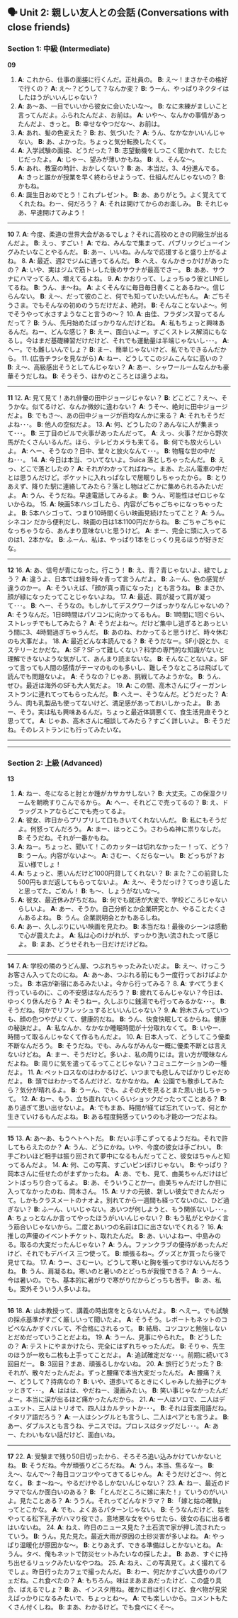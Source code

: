 

## 🗣️ Unit 2: 親しい友人との会話 (Conversations with close friends)

### Section 1: 中級 (Intermediate)

**09**
1.  **A**: これから、仕事の面接に行くんだ。正社員の。
    **B**: え〜！まさかその格好で行くの？
    **A**: え〜？どうして？なんか変？
    **B**: うーん、やっぱりネクタイはしたほうがいいんじゃない？
2.  **A**: あ〜あ、一目でいいから彼女に会いたいな〜。
    **B**: なに未練がましいこと言ってんだよ。ふられたんだよ、お前は。
    **A**: いや〜、なんかの事情があったんだよ、きっと。
    **B**: 幸せなやつだな〜、お前は。
3.  **A**: あれ、髪の色変えた？
    **B**: お、気づいた？
    **A**: うん、なかなかいいんじゃない。
    **B**: あ、よかった。ちょっと気分転換したくて。
4.  **A**: 入学試験の面接、どうだった？
    **B**: 志望動機をしつこく聞かれて、たじたじだったよ。
    **A**: じゃー、望みが薄いかもね。
    **B**: え、そんな〜。
5.  **A**: あれ、教室の時計、おかしくない？
    **B**: あ、本当だ。3、4分進んでる。
    **A**: きっと誰かが授業を早く終わらせようって、仕組んだんじゃないの？
    **B**: かもね。
6.  **A**: 誕生日おめでとう！これプレゼント。
    **B**: あ、ありがとう。よく覚えててくれたね。わー、何だろう？
    **A**: それは開けてからのお楽しみ。
    **B**: それじゃあ、早速開けてみよう！

---

**10**
7.  **A**: 今度、柔道の世界大会があるでしょ？それに高校のときの同級生が出るんだよ。
    **B**: えっ、すごい！
    **A**: でね、みんなで集まって、パブリックビューイングみたいなことやるんだ。
    **B**: あー、いいね。みんなで応援すると盛り上がるよね。
8.  **A**: 最近、週2でジムに通ってるんだ。
    **B**: へえ、なんかきっかけがあったの？
    **A**: いや、実はジムで筋トレした後のサウナが最高でさー。
    **B**: ああ、サウナにハマってる人、増えてるよね。
9.  **A**: かおりって、しょっちゅう彼とLINEしてるね。
    **B**: うん、ま〜ね。
    **A**: よくそんなに毎日毎日書くことあるね〜。信じらんない。
    **B**: え〜、だって彼のこと、何でも知っていたいんだもん。
    **A**: ごちそうさま。でもそんなの初めのうちだけだよ、絶対。
    **B**: そんなことないよ〜。何でそうやって水さすようなこと言うの〜？
10. **A**: 由佳、フラダンス習ってるんだって？
    **B**: うん、先月始めたばっかりなんだけどね。
    **A**: 私もちょっと興味あるんだ。ねー、どんな感じ？
    **B**: えー、面白いよー。すごくストレス解消にもなるし。今はまだ基礎練習だけだけど、それでも運動量は半端じゃないし･･･。
    **A**: ヘー。でも難しいんでしょ？
    **B**: まー、簡単じゃないけど、私でもできるんだから。
11. (広告チラシを見ながら)
    **A**: ねー、どうしてこのジムこんなに高いの？
    **B**: え〜、高級感出そうとしてんじゃない？
    **A**: あー、シャワールームなんかも豪華そうだしね。
    **B**: そうそう、ほかのところとは違うよね。

---

**11**
12. **A**: 見て見て！あれ俳優の田中ジョージじゃない？
    **B**: どこどこ？え〜、そうかな。似てるけど、なんか微妙に違わない？
    **A**: うそ〜、絶対に田中ジョージだよ。
    **B**: でもさ〜、あの田中ジョージが百均なんかに来る？
    **A**: それもそうだよね･･･。
    **B**: 他人の空似だよ。
13. **A**: 何、どうしたの？あんなに人が集まって･･･。
    **B**: 三丁目のビルで火事があったんだって。
    **A**: えっ、火事？だから野次馬がたくさんいるんだ。ほら、テレビカメラも来てる。
    **B**: 何でも放火らしいよ。
    **A**: ヘー、そうなの？日中、堂々と放火なんて･･･。
    **B**: 物騒な世の中だね･･･。
14. **A**: 今日は本当、ついてないよ。Suica 落としちゃったんだ。
    **B**: えっ、どこで落としたの？
    **A**: それがわかってればね〜。まあ、たぶん電車の中だとは思うんだけど。ポケットに入れっぱなしで居眠りしちゃったから。
    **B**: とりあえず、降りた駅に連絡してみたら？落とし物はどこかに集められるみたいだよ。
    **A**: うん、そうだね。早速電話してみるよ。
    **B**: うん、可能性はゼロじゃないからね。
15. **A**: 映画5本ハシゴしたら、内容がごちゃごちゃになっちゃったよ。
    **B**: 5本ハシゴって、つまり10時間くらい映画見続けたってこと？
    **A**: うん。シネコン だから便利だし、映画の日は1本1100円だからね。
    **B**: ごちゃごちゃになっちゃうなら、あんまり意味ないと思うけど。
    **A**: まー、完全に頭に入ってるのは1、2本かな。
    **B**: ふーん、私は、やっぱり1本をじっくり見るほうが好きだな。

---

**12**
16. **A**: あ、信号が青になった。行こう！
    **B**: え、青？青じゃないよ、緑でしょう？
    **A**: 違うよ、日本では緑を時々青って言うんだよ。
    **B**: ふーん、色の感覚が違うのかー。
    **A**: そういえば、「顔が真っ青になった」とも言うね。
    **B**: まさか、顔が緑になったってことじゃないよね。
17. **A**: 最近、肩が凝って肩が凝って･･･。
    **B**: ヘー、そうなの。もしかしてデスクワークばっかりなんじゃないの？
    **A**: そうなんだ。1日8時間はパソコンに向かってるもん。
    **B**: 1時間に1回ぐらい、ストレッチでもしてみたら？
    **A**: そうだよね〜。だけど集中し過ぎるとあっという間に3、4時間過ぎちゃうんだ。
    **B**: あのね、わかってると思うけど、時々休むのも大事だよ。
18. **A**: 最近どんな本読んでる？
    **B**: そうだなー。SF小説とか、ミステリーとかだな。
    **A**: SF？SFって難しくない？科学の専門的な知識がないと理解できないような気がして、あんまり読まないな。
    **B**: そんなことないよ。SFって言っても人間の感情がテーマのものも多いし、難しそうなところは飛ばして読んでも問題ないよ。
    **A**: そうなの？じゃあ、挑戦してみようかな。
    **B**: うん、ぜひ。最近は海外のSFも大人気だよ。
19. **A**: この間、高木さんにヴィーガンレストランに連れてってもらったんだ。
    **B**: へえー、そうなんだ。どうだった？
    **A**: うん、肉も乳製品も使ってないけど、満足感があっておいしかったよ。
    **B**: あー、そう。実は私も興味あるんだ。ちょっと最近体調悪くて、食生活見直そうと思ってて。
    **A**: じゃあ、高木さんに相談してみたら？すごく詳しいよ。
    **B**: そうだね。そのレストランにも行ってみたいな。

---
---

### Section 2: 上級 (Advanced)

**13**
1.  **A**: ねー、冬になると肘とか踵がカサカサしない？
    **B**: 大丈夫。この保湿クリームを朝晩すりこんでるから。
    **A**: ヘー、それどこで売ってるの？
    **B**: え、ドラッグストアならどこでも売ってるよ。
2.  **A**: 彼女、昨日からプリプリして口もきいてくれないんだ。
    **B**: 私にもそうだよ。何怒ってんだろう。
    **A**: まー、ほっとこう。さわらぬ神に祟りなしだ。
    **B**: そうだね。それが一番かもね。
3.  **A**: ねー。ちょっと、聞いて！このカッターは切れなかったー！って、どう？
    **B**: うーん。内容がないよ〜。
    **A**: さむー、くだらなーい。
    **B**: どっちが？お互い様でしょ！
4.  **A**: ちょっと、悪いんだけど1000円貸してくれない？
    **B**: また？この前貸した500円もまだ返してもらってないよ。
    **A**: え〜、そうだっけ？てっきり返したと思ってた。ごめん！
    **B**: も〜、しょうがないな〜。
5.  **A**: 彼女、最近休みがちだね。
    **B**: 何でも就活が大変で、学校どころじゃないらしいよ。
    **A**: あー、そうか。自己分析とか企業研究とか、やることたくさんあるよね。
    **B**: うん。企業説明会とかもあるしね。
6.  **A**: あー、久しぶりにいい映画を見たわ。
    **B**: 本当だね！最後のシーンは感動で心が震えたよ。
    **A**: 私は心のけがれが、すっかり洗い流されたって感じよ。
    **B**: まあ、どうせそれも一日だけだけどね。

---

**14**
7.  **A**: 学校の隣のうどん屋、つぶれちゃったみたいだよ。
    **B**: え〜、けっこうお客さん入ってたのにね。
    **A**: あ〜あ、つぶれる前にもう一度行っておけばよかった。
    **B**: 本店が新宿にあるみたいよ。今から行ってみる？
8.  **A**: すべてうまく行っているのに、この不安感はなんだろう？
    **B**: 疲れてるんじゃない？今日は、ゆっくり休んだら？
    **A**: そうねー。久しぶりに銭湯でも行ってみるかな･･･。
    **B**: そうだね。何かでリフレッシュするといいんじゃない？
9.  **A**: 鈴木さんっていつも、顔の色つやがよくて、健康的だね。
    **B**: うん、快食快眠してるからね。健康の秘訣だよ。
    **A**: 私なんか、なかなか睡眠時間が十分取れなくて。
    **B**: いやー、時間って取るんじゃなくて作るもんだよ。
10. **A**: 日本人って、どうしてこう優柔不断なんだろう。
    **B**: そうだね。でも、みんながみんな一概に優柔不断とは言えないけどね。
    **A**: まー、そうだけど。多いよ、私の周りには。言い方が曖昧なんだよね。
    **B**: 周りに気を遣ってるってことじゃない？コミュニケーションの一種だよ。
11. **A**: ペットロスなのはわかるけど、いつまでも悲しんでばかりじゃだめだよ。
    **B**: 頭ではわかってるんだけど、なかなかね。
    **A**: 公園でも散歩してみたら？気分が晴れるよ。
    **B**: うーん、でも、よその犬を見るとまた思い出しちゃって。
12. **A**: ねー、もう、立ち直れないくらいショックだったってことある？
    **B**: あり過ぎて思い出せないよ。
    **A**: でもまあ、時間が経てば忘れていって、何とか生きていけるもんだよね。
    **B**: ある程度鈍感っていうのも才能の一つだよね。

---

**15**
13. **A**: あ〜あ、もうヘトヘトだ。
    **B**: だいぶ手こずってるようだね。それで許してもらえたのか？
    **A**: うん、どうにかね。いや、今度の彼女は手ごわい。
    **B**: 手ごわいほど相手は振り回されて夢中になるもんだってこと、彼女はちゃんと知ってるんだよ。
14. **A**: 何、この写真、すごいピンぼけじゃない。
    **B**: やっぱり？岡本さんに任せたのがまずかったね。
    **A**: あ、でも、見て、由美ちゃんだけはピントばっちり合ってるよ。
    **B**: あ、そういうことか一。由美ちゃんだけしか目に入ってなかったのね、岡本さん。
15. **A**: リナの元彼、新しい彼女できたんだって。しかもクラスメートのナオよ。別れてから一週間も経ってないのに、ひど過ぎない？
    **B**: ふーん、いいじゃない。あいつが何しようと、もう関係ないし･･･。
    **A**: ちょっとなんか言ってやったほうがいいんじゃない？
    **B**: もう私がとやかく言う筋合いじゃないから。二度とあいつの名前は口に出さないでくれる？
16. **A**: 推しの声優のイベントチケット、取れたんだ。
    **B**: あ、いいよねー、中島みのる。取るの大変だったんじゃない？
    **A**: うん。ファンクラブの優待があったんだけど、それでもデバイス 三つ使って。
    **B**: 頑張るね~。グッズとか買ったら後で見せてね。
17. **A**: うー、さむーい。どうして寒いと胸を張って歩けないんだろうね。
    **B**: うん、肩凝るね。寒いのと暑いのとどっちが我慢できる？
    **A**: うーん、今は暑いの。でも、基本的に暑がりで寒がりだからどっちも苦手。
    **B**: あ、私も。案外そういう人多いよね。

---

**16**
18. **A**: 山本教授って、講義の時出席をとらないんだよ。
    **B**: へえー。でも試験の採点基準がすごく厳しいって聞いたよ。
    **A**: そうそう。レポートもネットのコピペなんかすぐバレて、不合格にされるって。
    **B**: 結局、コツコツと勉強しないとだめだっていうことだよね。
19. **A**: うーん、見事にやられた。
    **B**: どうしたの？
    **A**: テストにやまかけたら、完全にはずれちゃったんだ。
    **B**: そりゃ、先生のほうが一枚も二枚も上手ってことだよ。
    **A**: 追試確定だな･･･。前期に続いて3回目だー。
    **B**: 3回目？まあ、頑張るしかないね。
20. **A**: 旅行どうだった？
    **B**: それが、散々だったんだよ。ずっと腰痛で本当大変だったんだ。
    **A**: 腰痛？えー、どうして？持病なの？
    **B**: いや、道歩いてるときにくしゃみした拍子にグキッときて･･･。
    **A**: ははは、やだねー、漫画みたい。
    **B**: 笑い事じゃなかったんだよー。本当に涙が出るほど痛かったんだから。
21. **A**: 一人はソロで、二人はデュエット、三人はトリオで、四人はカルテットか･･･。
    **B**: それは音楽用語だね。イタリア語だろう？
    **A**: 一人はシングルとも言うし、二人はペアとも言うよ。
    **B**: あー、ダブルスとも言うね、テニスでは。プロレスはタッグだし･･･。
    **A**: あー、たわいもない話だけど、面白いね。

---

**17**
22. **A**: 受験まで残り50日切ったから、そろそろ追い込みかけていかないとね。
    **B**: そうだね。今が頑張りどころだね。
    **A**: うん。本当、焦るなー。
    **B**: え〜、なんで〜？毎日コツコツやってきてるじゃん。
    **A**: そうだけどさ〜、何となく。
    **B**: ま〜ね〜。やるだけやるしかないんじゃない？
23. **A**: ねー、最近のドラマでなんか面白いのある？
    **B**: 「とんだところに嫁に来た！」ていうのがいいよ。見たことある？
    **A**: ううん。それってどんなドラマ？
    **B**: 「嫁と姑の確執」ってとこかな。
    **A**: でも、よくあるパターンじゃない。
    **B**: そうなんだけど、姑をやってる松下礼子がハマり役でさ。意地悪な女をやらせたら、彼女の右に出る者はいないね。
24. **A**: ねえ、昨日のニュース見た？土石流で家が押し流されたっていう。
    **B**: うん。見た見た。最近大雨が原因の土砂災害が多いよね。
    **A**: やっぱり温暖化が原因かな〜。
    **B**: とりあえず、できる準備はしとかないとね。
    **A**: うん。タベ、俺もネットで防災セットみたいなの探したよ。
    **B**: ああ、すぐに持ち出せるリュックみたいなやつね。
25. **A**: ねえ、この写真見て。よく撮れてるでしょ。昨日行ったカフェで撮ったんだ。
    **B**: わー、何だかすごい大盛りのパフェだね。これ食べたの？
    **A**: もちろん。味はまあまあだったけど、この盛り具合、ばえるでしょ？
    **B**: あ、インスタ用ね。確かに目は引くけど、食べ物が見栄えばっかりになるみたいで、ちょっとね〜。
    **A**: でも楽しいから。コメントもたくさん付くしね。
    **B**: まあ、わかるけど。でも食べにくそ〜。




